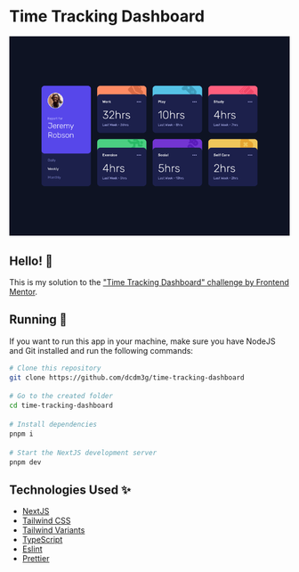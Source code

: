 # Time Tracking Dashboard

![Preview](preview.png)

## Hello! 💫

This is my solution to the ["Time Tracking Dashboard" challenge by Frontend Mentor](https://www.frontendmentor.io/challenges/time-tracking-dashboard-UIQ7167Jw).

## Running 🚀

If you want to run this app in your machine, make sure you have NodeJS and Git installed and run the following commands:

```sh
# Clone this repository
git clone https://github.com/dcdm3g/time-tracking-dashboard

# Go to the created folder
cd time-tracking-dashboard

# Install dependencies
pnpm i

# Start the NextJS development server
pnpm dev
```

## Technologies Used ✨

- [NextJS](https://nextjs.org)
- [Tailwind CSS](https://tailwindcss.com)
- [Tailwind Variants](https://www.tailwind-variants.org)
- [TypeScript](https://typescriptlang.org)
- [Eslint](https://eslint.org)
- [Prettier](https://prettier.io)
